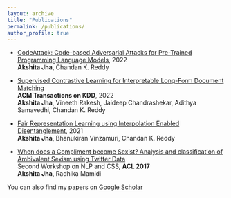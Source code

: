 ```yaml
---
layout: archive
title: "Publications"
permalink: /publications/
author_profile: true
---
```


- [CodeAttack: Code-based Adversarial Attacks for Pre-Trained Programming Language Models](https://arxiv.org/pdf/2206.00052.pdf), 2022 <br/>
**Akshita Jha**, Chandan K. Reddy

- [Supervised Contrastive Learning for Interpretable Long-Form Document Matching](https://arxiv.org/pdf/2108.09190.pdf) <br/>
**ACM Transactions on KDD**, 2022 <br/>
**Akshita Jha**, Vineeth Rakesh, Jaideep Chandrashekar, Adithya Samavedhi, Chandan K. Reddy

- [Fair Representation Learning using Interpolation Enabled Disentanglement](https://arxiv.org/pdf/2108.00295.pdf), 2021 <br/>
**Akshita Jha**, Bhanukiran Vinzamuri, Chandan K. Reddy

- [When does a Compliment become Sexist? Analysis and classification of Ambivalent Sexism using Twitter Data](https://aclanthology.org/W17-2902.pdf) <br/>
Second Workshop on NLP and CSS, **ACL 2017** <br/>
**Akshita Jha**, Radhika Mamidi

You can also find my papers on [Google Scholar](https://scholar.google.com/citations?user=F_ogj6EAAAAJ&hl=en&oi=ao) 

<!-- {% include base_path %}

{% for post in site.publications reversed %}
  {% include archive-single.html %}
{% endfor %}
 -->

